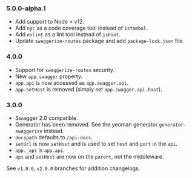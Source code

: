 ### 5.0.0-alpha.1

* Add support to Node > v12.
* Add `nyc` as a code coverage tool instead of `istambul`.
* Add `eslint` as a lint tool instead of `jshint`.
* Update `swaggerize-routes` package and add `package-lock.json` file.
### 4.0.0

* Support for `swaggerize-routes` security.
* New `app.swagger` property.
* `app.api` is now accessed as `app.swagger.api`.
* `app.setHost` is removed (simply set `app.swagger.api.host`).

### 3.0.0

* Swagger 2.0 compatible.
* Generator has been removed. See the yeoman generator `generator-swaggerize` instead.
* `docspath` defaults to `/api-docs`.
* `setUrl` is now `setHost` and is used to set `host` and `port` in the `api`.
* `app._api` is `app.api`.
* `api` and `setHost` are now on the `parent`, not the middleware.

See `v1.0.0`, `v2.0.0` branches for addition changelogs.
